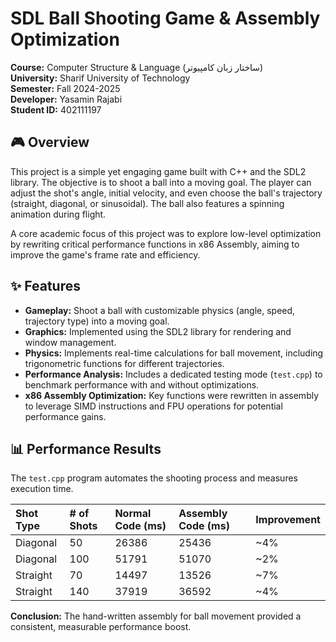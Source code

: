 # SDL Ball Shooting Game & Assembly Optimization

**Course:** Computer Structure & Language (ساختار زبان کامپیوتر)  
**University:** Sharif University of Technology  
**Semester:** Fall 2024-2025  
**Developer:** Yasamin Rajabi  
**Student ID:** 402111197

## 🎮 Overview

This project is a simple yet engaging game built with C++ and the SDL2 library. The objective is to shoot a ball into a moving goal. The player can adjust the shot's angle, initial velocity, and even choose the ball's trajectory (straight, diagonal, or sinusoidal). The ball also features a spinning animation during flight.

A core academic focus of this project was to explore low-level optimization by rewriting critical performance functions in x86 Assembly, aiming to improve the game's frame rate and efficiency.

## ✨ Features

*   **Gameplay:** Shoot a ball with customizable physics (angle, speed, trajectory type) into a moving goal.
*   **Graphics:** Implemented using the SDL2 library for rendering and window management.
*   **Physics:** Implements real-time calculations for ball movement, including trigonometric functions for different trajectories.
*   **Performance Analysis:** Includes a dedicated testing mode (`test.cpp`) to benchmark performance with and without optimizations.
*   **x86 Assembly Optimization:** Key functions were rewritten in assembly to leverage SIMD instructions and FPU operations for potential performance gains.

## 📊 Performance Results

The `test.cpp` program automates the shooting process and measures execution time.

| Shot Type     | # of Shots | Normal Code (ms) | Assembly Code (ms) | Improvement |
| :------------ | :--------- | :--------------- | :----------------- | :---------- |
| Diagonal      | 50         | 26386            | 25436              | ~4%         |
| Diagonal      | 100        | 51791            | 51070              | ~2%         |
| Straight      | 70         | 14497            | 13526              | ~7%         |
| Straight      | 140        | 37919            | 36592              | ~4%         |

**Conclusion:** The hand-written assembly for ball movement provided a consistent, measurable performance boost.
